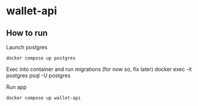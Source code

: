 # wallet-api

## How to run

Launch postgres

    docker compose up postgres

Exec into container and run migrations (for now so, fix later)
   docker exec -it postgres psql -U postgres

Run app
   
    docker compose up wallet-api
